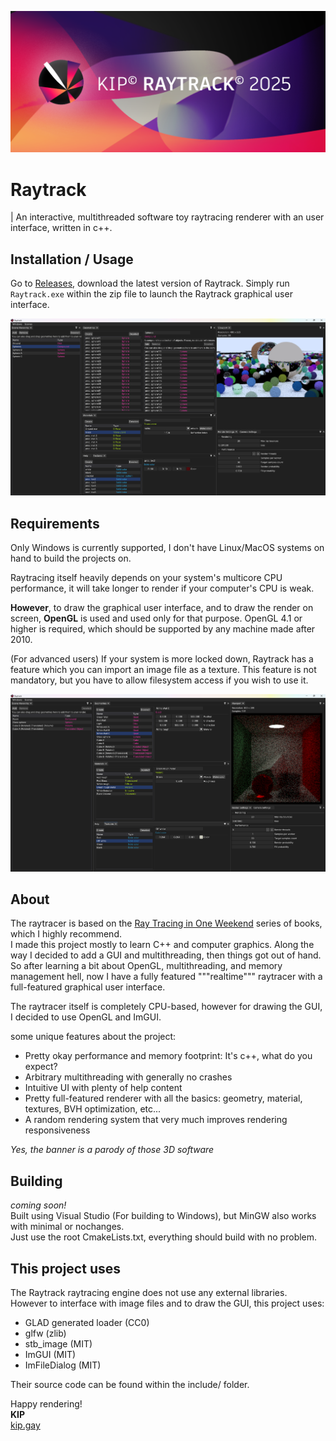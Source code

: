 ![Raytrack banner](https://github.com/KipJM/Raytrack/blob/master/promo/banner.png)
# Raytrack
| An interactive, multithreaded software toy raytracing renderer with an user interface, written in c++.

## Installation / Usage
Go to [Releases](https://github.com/KipJM/Raytrack/releases/), download the latest version of Raytrack.
Simply run `Raytrack.exe` within the zip file to launch the Raytrack graphical user interface.

![Raytrack screenshot 1](https://github.com/KipJM/Raytrack/blob/master/promo/screenshot1.png)

## Requirements
Only Windows is currently supported, I don't have Linux/MacOS systems on hand to build the projects on.  

Raytracing itself heavily depends on your system's multicore CPU performance, it will take longer to render if your computer's CPU is weak.  

**However**, to draw the graphical user interface, and to draw the render on screen, **OpenGL** is used and used only for that purpose. OpenGL 4.1 or higher is required, which should be supported by any machine made after 2010.  

(For advanced users) If your system is more locked down, Raytrack has a feature which you can import an image file as a texture. This feature is not mandatory, but you have to allow filesystem access if you wish to use it.

![Raytrack screenshot 2](https://github.com/KipJM/Raytrack/blob/master/promo/screenshot2.png)

## About
The raytracer is based on the [Ray Tracing in One Weekend](https://raytracing.github.io/) series of books, which I highly recommend.  
I made this project mostly to learn C++ and computer graphics. Along the way I decided to add a GUI and multithreading, then things got out of hand.
So after learning a bit about OpenGL, multithreading, and memory management hell, now I have a fully featured """realtime""" raytracer with a full-featured graphical user interface.

The raytracer itself is completely CPU-based, however for drawing the GUI, I decided to use OpenGL and ImGUI.

some unique features about the project:
- Pretty okay performance and memory footprint: It's c++, what do you expect?
- Arbitrary multithreading with generally no crashes
- Intuitive UI with plenty of help content
- Pretty full-featured renderer with all the basics: geometry, material, textures, BVH optimization, etc...
- A random rendering system that very much improves rendering responsiveness

*Yes, the banner is a parody of those 3D software*

## Building
*coming soon!*  
Built using Visual Studio (For building to Windows), but MinGW also works with minimal or nochanges.  
Just use the root CmakeLists.txt, everything should build with no problem.

## This project uses
The Raytrack raytracing engine does not use any external libraries.
However to interface with image files and to draw the GUI, this project uses:
- GLAD generated loader (CC0)
- glfw (zlib)
- stb_image (MIT)
- ImGUI (MIT)
- ImFileDialog (MIT)

Their source code can be found within the include/ folder.

Happy rendering!  
**KIP**  
[kip.gay](https://kip.gay/)
